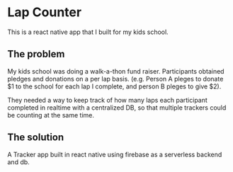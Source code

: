 # Lap Counter

This is a react native app that I built for my kids school.  

## The problem

My kids school was doing a walk-a-thon fund raiser.  Participants obtained pledges and donations on a per lap basis.  (e.g. Person A pleges to donate $1 to the school for each lap I complete, and person B pleges to give $2).  

They needed a way to keep track of how many laps each participant completed in realtime with a centralized DB, so that multiple trackers could be counting at the same time.

## The solution

A Tracker app built in react native using firebase as a serverless backend and db.  

